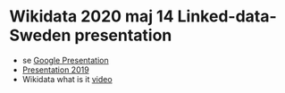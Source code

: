 # Wikidata 2020 maj 14 Linked-data-Sweden presentation
* se [Google Presentation](https://docs.google.com/presentation/d/148MMhGNmO9LopsVnh2RR9W3BXnymj3eZTXwU08Z1mlk/edit?usp=sharing)
* [Presentation 2019](https://github.com/salgo60/Wikidata-Sustainable-Knowledge-Graphs) 
* Wikidata what is it [video](https://www.youtube.com/watch?v=lmWmMIuCJVM)
